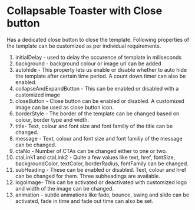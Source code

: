 # Collapsable Toaster with Close button
Has a dedicated close button to close the template.
Following properties of the template can be customized as per individual requirements.

1. initialDelay - used to delay the occurence of template in miliseconds
2. background - background colour or image url can be added
3. autohide - This property lets us enable or disable whether to auto hide the template after certain time period. A count down timer can also be enabled. 
4. collapseAndExpandButton - This can be enabled or disabled with a customized image
5. closeButton - Close button can be enabled or disabled. A customized image can be used as close button icon. 
6. borderStyle - The border of the template can be changed based on colour, border type and width. 
7. title- Text, colour and font size and font familiy of the title can be changed.
8. message - Text, colour and font size and font familiy of the message can be changed.
9. ctaNo - Number of CTAs can be changed either to one or two. 
10. ctaLink1 and ctaLink2 - Quite a few values like text, href, fontSize, backgroundColor, textColor, borderRadius, fontFamily can be changed. 
11. subHeading - These can be enabled or disabled. Text, colour and href can be changed for them. Three subheadings are available.
12. logoImage- This can be activated or deactivated with customized logo and width of the image can be changed. 
13. animation - subtle animations like fade, bounce, swing and slide can be activated, fade in time and fade out time can also be set.
